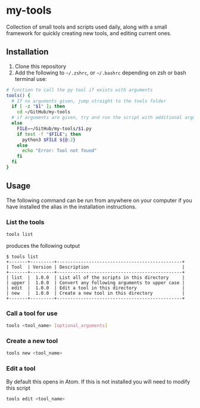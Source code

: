 # my-tools
Collection of small tools and scripts used daily, along with a small framework for quickly creating new tools, and editing current ones.

## Installation
1. Clone this repository
2. Add the following to `~/.zshrc`, or `~/.bashrc` depending on zsh or bash terminal use:
```bash
# function to call the py tool if exists with arguments
tools() {
  # If no arguments given, jump straight to the tools folder
  if [ -z "$1" ]; then
    cd ~/GitHub/my-tools
  # if arguments are given, try and run the script with additional arguments given
  else
    FILE=~/GitHub/my-tools/$1.py
    if test -f "$FILE"; then
      python3 $FILE ${@:2}
    else
      echo "Error: Tool not found"
    fi
  fi
}
```

## Usage
The following command can be run from anywhere on your computer if you have installed the alias in the installation instructions.
### List the tools
```bash
tools list
```
produces the following output
```
$ tools list
+-------+---------+-----------------------------------------------+
| Tool  | Version | Description                                   |
+-------+---------+-----------------------------------------------+
| list  |  1.0.0  | List all of the scripts in this directory     |
| upper |  1.0.0  | Convert any following arguments to upper case |
| edit  |  1.0.0  | Edit a tool in this directory                 |
| new   |  1.0.0  | Create a new tool in this directory           |
+-------+---------+-----------------------------------------------+
```
### Call a tool for use
```bash
tools <tool_name> [optional_arguments]
```
### Create a new tool
```bash
tools new <tool_name>
```
### Edit a tool
By default this opens in Atom. If this is not installed you will need to modify this script
```bash
tools edit <tool_name>
```

